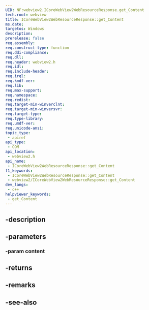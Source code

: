 ```yaml
---
UID: NF:webview2.ICoreWebView2WebResourceResponse.get_Content
tech.root: webview
title: ICoreWebView2WebResourceResponse::get_Content
ms.date: 
targetos: Windows
description: 
prerelease: false
req.assembly: 
req.construct-type: function
req.ddi-compliance: 
req.dll: 
req.header: webview2.h
req.idl: 
req.include-header: 
req.irql: 
req.kmdf-ver: 
req.lib: 
req.max-support: 
req.namespace: 
req.redist: 
req.target-min-winverclnt: 
req.target-min-winversvr: 
req.target-type: 
req.type-library: 
req.umdf-ver: 
req.unicode-ansi: 
topic_type:
 - apiref
api_type:
 - COM
api_location:
 - webview2.h
api_name:
 - ICoreWebView2WebResourceResponse::get_Content
f1_keywords:
 - ICoreWebView2WebResourceResponse::get_Content
 - webview2/ICoreWebView2WebResourceResponse::get_Content
dev_langs:
 - c++
helpviewer_keywords:
 - get_Content
---
```


## -description

## -parameters

### -param content

## -returns

## -remarks

## -see-also

